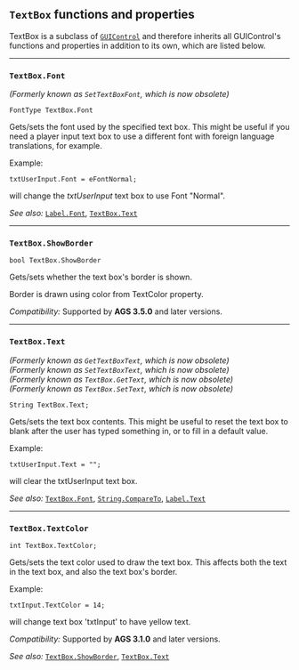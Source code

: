 ## `TextBox` functions and properties

TextBox is a subclass of [`GUIControl`](GUIControl) and therefore inherits all GUIControl's functions and properties in addition to its own, which are listed below.

---

### `TextBox.Font`

*(Formerly known as `SetTextBoxFont`, which is now obsolete)*

    FontType TextBox.Font

Gets/sets the font used by the specified text box. This might be useful
if you need a player input text box to use a different font with foreign
language translations, for example.

Example:

    txtUserInput.Font = eFontNormal;

will change the *txtUserInput* text box to use Font "Normal".

*See also:* [`Label.Font`](Label#labelfont),
[`TextBox.Text`](TextBox#textboxtext)

---

### `TextBox.ShowBorder`

    bool TextBox.ShowBorder

Gets/sets whether the text box's border is shown.

Border is drawn using color from TextColor property.

*Compatibility:* Supported by **AGS 3.5.0** and later versions.

---

### `TextBox.Text`

*(Formerly known as `GetTextBoxText`, which is now obsolete)*<br>
*(Formerly known as `SetTextBoxText`, which is now obsolete)*<br>
*(Formerly known as `TextBox.GetText`, which is now obsolete)*<br>
*(Formerly known as `TextBox.SetText`, which is now obsolete)*

    String TextBox.Text;

Gets/sets the text box contents. This might be useful to reset the text
box to blank after the user has typed something in, or to fill in a
default value.

Example:

    txtUserInput.Text = "";

will clear the txtUserInput text box.

*See also:* [`TextBox.Font`](TextBox#textboxfont),
[`String.CompareTo`](String#stringcompareto),
[`Label.Text`](Label#labeltext)

---

### `TextBox.TextColor`

    int TextBox.TextColor;

Gets/sets the text color used to draw the text box. This affects both
the text in the text box, and also the text box's border.

Example:

    txtInput.TextColor = 14;

will change text box 'txtInput' to have yellow text.

*Compatibility:* Supported by **AGS 3.1.0** and later versions.

*See also:* [`TextBox.ShowBorder`](TextBox#textboxshowborder), [`TextBox.Text`](TextBox#textboxtext)

